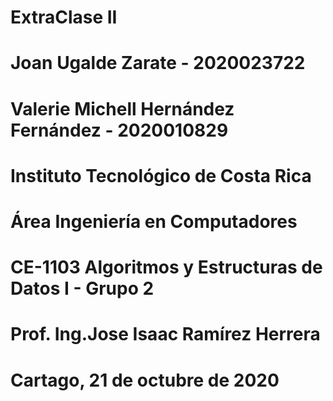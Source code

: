 # ExtraClase II
# Joan Ugalde Zarate - 2020023722
# Valerie Michell Hernández Fernández - 2020010829
# Instituto Tecnológico de Costa Rica
# Área Ingeniería en Computadores
# CE-1103 Algoritmos y Estructuras de Datos I - Grupo 2
# Prof. Ing.Jose Isaac Ramírez Herrera
# Cartago, 21 de octubre de 2020
